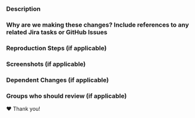 ### Description

<!-- Ensure you have a PR description that answers: What? Why? How? -->
<!-- Example PR Description: https://www.pullrequest.com/blog/writing-a-great-pull-request-description/ -->

### Why are we making these changes? Include references to any related Jira tasks or GitHub Issues

### Reproduction Steps (if applicable)

### Screenshots (if applicable)

### Dependent Changes (if applicable)

<!-- If this PR depends on changes to other applications, document those dependencies (ex: paypal-smart-payment-buttons). -->
<!-- Are there any additional considerations when deploying this change to production? -->

### Groups who should review (if applicable)
<!-- For cross-team internal contributors, please tag a group or individual from your team who should review this PR -->

❤️  Thank you!
